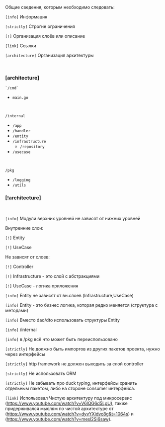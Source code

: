 Общие сведения, которым необходимо следовать:

`[info]`      Информация

`[strictly]`  Строгие ограничения

`[!]`         Организация слоёв или описание

`[link]`      Ссылки

`[architecture]` Организация архитектуры

<br>

### [architecture] <br>
    `/cmd`
- `main.go`

<br>

`/internal`
- `/app`
- `/handler`
- `/entity`
- `/infrastructure`
    - `/repository`
- `/usecase`

<br>

`/pkg`
- `/logging`
- `/utils`

### [!architecture]

<br>

`[info]`  Модули верхних уровней не зависят от нижних уровней

Внутренние слои:

`[!]` Entity

`[!]` UseCase

Не зависят от слоев:

`[!]` Controller

`[!]` Infrastructure - это слой с абстракциями

`[!]` UseCase - логика приложения

`[info]` Entity не зависят от вн.слоев
    (Infrastructure,UseCase)

`[info]` Entity - это бизнес логика, которая редко меняется
	(структура с методами)

`[info]` Вместо dao/dto использовать структуры Entity

`[info]` /internal 

`[info]` в /pkg всё что может быть переиспользовано

`[strictly]` Не должно быть импортов из других пакетов проекта, нужно через интерфейсы
 
`[strictly]` http framework не должен выходить за слой controller

`[strictly]` Не использовать ORM

`[strictly]` Не забывать про duck typing, интерфейсы хранить отдельным пакетом, 
                либо на стороне consumer интерфейса.

`[link]`  Использовал Чистую архитектуру под микросервис
        (https://www.youtube.com/watch?v=V6lQG6d5LgU), 
        также придерживался мыслям по чистой архитектуре от 
        (https://www.youtube.com/watch?v=dyvYXidvc8g&t=1064s) и
        (https://www.youtube.com/watch?v=mesl2Si6saw).